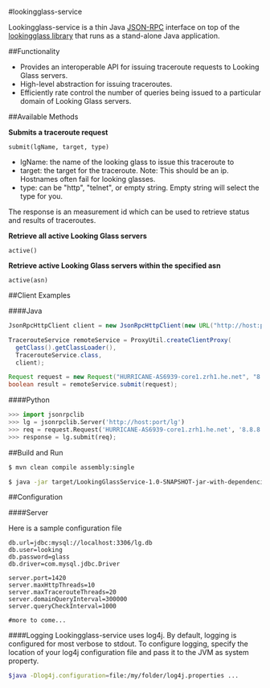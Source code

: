 #lookingglass-service

Lookingglass-service is a thin Java [JSON-RPC](http://en.wikipedia.org/wiki/JSON-RPC) interface on top of the [lookingglass library](https://github.com/USC-NSL/lookingglass) that runs as a stand-alone Java application.

##Functionality

- Provides an interoperable API for issuing traceroute requests to Looking Glass servers.
- High-level abstraction for issuing traceroutes.
- Efficiently rate control the number of queries being issued to a particular domain of Looking Glass servers.

##Available Methods

__Submits a traceroute request__
```
submit(lgName, target, type)
```

- lgName: the name of the looking glass to issue this traceroute to
- target: the target for the traceroute. Note: This should be an ip. Hostnames often fail for looking glasses.
- type: can be "http", "telnet", or empty string. Empty string will select the type for you.

The response is an measurement id which can be used to retrieve status and results of traceroutes.

__Retrieve all active Looking Glass servers__
```
active()
```

__Retrieve active Looking Glass servers within the specified asn__
```
active(asn)
```

##Client Examples

####Java
```java
JsonRpcHttpClient client = new JsonRpcHttpClient(new URL("http://host:port/lg"));

TracerouteService remoteService = ProxyUtil.createClientProxy(
  getClass().getClassLoader(),
  TracerouteService.class,
  client);

Request request = new Request("HURRICANE-AS6939-core1.zrh1.he.net", "8.8.8.8", "http"); 
boolean result = remoteService.submit(request);
```

####Python
```python
>>> import jsonrpclib
>>> lg = jsonrpclib.Server('http://host:port/lg')
>>> req = request.Request('HURRICANE-AS6939-core1.zrh1.he.net', '8.8.8.8', 'http')
>>> response = lg.submit(req);
```

##Build and Run

```bash
$ mvn clean compile assembly:single
```

```bash
$ java -jar target/LookingGlassService-1.0-SNAPSHOT-jar-with-dependencies.jar -config /path/to/lookingglass.conf
```

##Configuration

####Server

Here is a sample configuration file
```
db.url=jdbc:mysql://localhost:3306/lg.db
db.user=looking
db.password=glass
db.driver=com.mysql.jdbc.Driver

server.port=1420
server.maxHttpThreads=10
server.maxTracerouteThreads=20
server.domainQueryInterval=300000
server.queryCheckInterval=1000

#more to come...
```

####Logging
Lookingglass-service uses log4j. By default, logging is configured for most verbose to stdout. To configure logging, specify the location of your log4j configuration file and pass it to the JVM as system property.
```bash
$java -Dlog4j.configuration=file:/my/folder/log4j.properties ...
```
